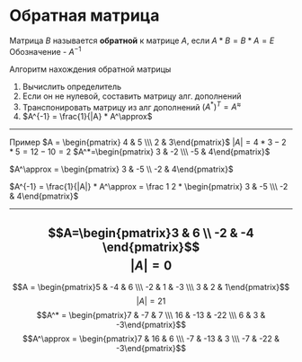 # Обратная матрица
Матрица $B$ называется **обратной** к матрице $A$, если $A*B=B*A=E$
Обозначение - $A^{-1}$

Алгоритм нахождения обратной матрицы
1) Вычислить определитель
2) Если он не нулевой, составить матрицу алг. дополнений
3) Транспонировать матрицу из алг дополнений $(A^*)^T=A^\approx$
4) $A^{-1} = \frac{1}{|A} * A^\approx$

---
Пример
$A = \begin{pmatrix} 4 & 5 \\\ 2 & 3\end{pmatrix}$
$|A| = 4 * 3 - 2 * 5 = 12 - 10 = 2$
$A^*=\begin{pmatrix} 3 & -2 \\\ -5 & 4\end{pmatrix}$

$A^\approx = \begin{pmatrix} 3 & -5 \\ -2 & 4\end{pmatrix}$

$A^{-1} = \frac{1}{|A|} * A^\approx = \frac 1 2 * \begin{pmatrix} 3 & -5 \\\ -2 & 4\end{pmatrix}$

----

$$A=\begin{pmatrix}3 & 6 \\ -2 & -4 \end{pmatrix}$$
$$|A| = 0$$
---
$$A = \begin{pmatrix}5 & -4 & 6 \\\ -2 & 1 & -3 \\\ 3 & 2 & 1\end{pmatrix}$$
$$|A| = 21$$
$$A^* = \begin{pmatrix}7 & -7 & 7 \\\ 16 & -13 & -22 \\\ 6 & 3 & -3\end{pmatrix}$$
$$A^\approx = \begin{pmatrix}7 & 16 & 6 \\\ -7 & -13 & 3 \\\ -7 & -22 & -3\end{pmatrix}$$
